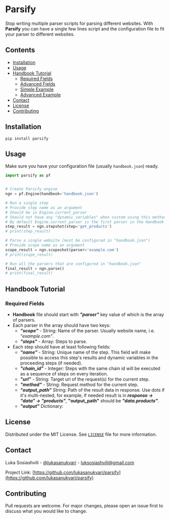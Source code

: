 # Parsify

Stop writing multiple parser scripts for parsing different websites.
With __Parsify__ you can have a single few lines script and the configuration file to fit your parser to different websites.

## Contents
* [Installation](#installation)
* [Usage](#usage)
* [Handbook Tutorial](#handbook-Tutorial)
  * [Required Fields](#required-fields)
  * [Advanced Fields](#advanced-fields)
  * [Simple Example](#simple-example)
  * [Advanced Example](#advanced-example)
* [Contact](#contact)
* [License](#license)
* [Contributing](#contributing)

## Installation
`pip install parsify`

## Usage
Make sure you have your configuration file (usually `handbook.json`) ready.

```python
import parsify as pf


# Create Parsify engine
ngn = pf.Engine(handbook='handbook.json')

# Run a single step
# Provide step name as an argument
# Should be in Engine.current_parser
# Should not have any "dynamic_variables" when custom using this method
# By default Engine.current_parser is the first parser in the Handbook
step_result = ngn.stepshot(step='get_products')
# print(step_result)

# Parse a single website (must be configured in "handbook.json")
# Provide scope name as an argument
scope_result = ngn.scopeshot(parser='example.com')
# print(scope_result)

# Run all the parsers that are configured in "handbook.json"
final_result = ngn.parse()
# print(final_result)
```

## Handbook Tutorial

### Required Fields
* __Handbook__ file should start with ___"parser"___ key value of which is the array of parsers.
* Each parser in the array should have two keys:
  * ___"scope"___ - String: Name of the parser. Usually website name, i.e. _"example.com"_.
  * ___"steps"___ - Array: Steps to parse.
* Each step should have at least following fields:
  * ___"name"___ - String: Unique name of the step. This field will make possible to access this step's results and dynamic variables in the proceeding steps (if needed).
  * ___"chain_id"___ - Integer: Steps with the same chain id will be executed as a sequence of steps on every iteration.
  * ___"url"___ - String: Target url of the request(s) for the current step.
  * ___"method"___ - String: Request method for the current step.
  * ___"output_path"___ String: Path of the result data in response. Use dots if it's multi-nested, for example, if needed result is in ___response -> "data" -> "products"___, __"output_path"__ should be ___"data.products"___.
  * ___"output"___ Dictionary: 

## License
Distributed under the MIT License. See [`LICENSE`](./LICENSE) file for more information.

## Contact
Luka Sosiashvili - [@lukasanukvari](https://twitter.com/lukasanukvari) - luksosiashvili@gmail.com

Project Link: [https://github.com/lukasanukvari/parsify](https://github.com/lukasanukvari/parsify)

## Contributing
Pull requests are welcome. For major changes, please open an issue first to discuss what you would like to change.